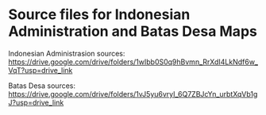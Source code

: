 # Source files for Indonesian Administration and Batas Desa Maps
  Indonesian Administrasion sources: https://drive.google.com/drive/folders/1wIbb0S0q9hBvmn_RrXdI4LkNdf6w_VqT?usp=drive_link
  
  Batas Desa sources: https://drive.google.com/drive/folders/1vJ5yu6vryI_6Q7ZBJcYn_urbtXqVb1gJ?usp=drive_link
